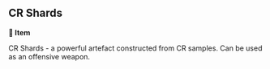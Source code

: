 ## CR Shards

**📜 Item**

CR Shards - a powerful artefact constructed from CR samples. Can be used as an offensive weapon.

